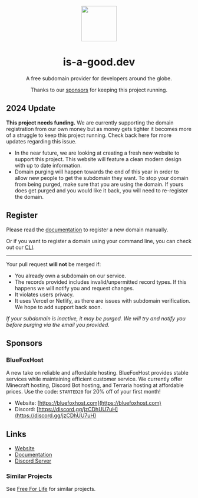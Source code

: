 <p align="center"><img src="https://github.com/is-a-good-dev/register/blob/main/logo_circle.png" height="96" width="96"></p>
<h1 align="center">is-a-good.dev</h1>

<p align="center">A free subdomain provider for developers around the globe.</p>
<p align="center">Thanks to our <a href="#sponsors">sponsors</a> for keeping this project running.</p>

## 2024 Update

**This project needs funding.** We are currently supporting the domain registration from our own money but as money gets tighter it becomes more of a struggle to keep this project running. Check back here for more updates regarding this issue. 

- In the near future, we are looking at creating a fresh new website to support this project. This website will feature a clean modern design with up to date information.
- Domain purging will happen towards the end of this year in order to allow new people to get the subdomain they want. To stop your domain from being purged, make sure that you are using the domain. If yours does get purged and you would like it back, you will need to re-register the domain.

## Register
Please read the [documentation](https://docs.is-a-good.dev) to register a new domain manually.

Or if you want to register a domain using your command line, you can check out our [CLI](https://github.com/is-a-good-dev/cli).

---

Your pull request **will not** be merged if:
- You already own a subdomain on our service.
- The records provided includes invalid/unpermitted record types. If this happens we will notify you and request changes.
- It violates users privacy.
- It uses Vercel or Netlify, as there are issues with subdomain verification. We hope to add support back soon.

*If your subdomain is inactive, it may be purged. We will try and notify you before purging via the email you provided.*

## Sponsors

### BlueFoxHost
A new take on reliable and affordable hosting. BlueFoxHost provides stable services while maintaining efficient customer service.
We currently offer Minecraft hosting, Discord Bot hosting, and Terraria hosting at affordable prices.
Use the code: `STARTED20` for 20% off of your first month!

- Website: [https://bluefoxhost.com](https://bluefoxhost.com)
- Discord: [https://discord.gg/jzCDhUU7uH](https://discord.gg/jzCDhUU7uH)


## Links
- [Website](https://is-a-good.dev)
- [Documentation](https://docs.is-a-good.dev)
- [Discord Server](https://discord.gg/vmVaAn8YcK)

### Similar Projects
See [Free For Life](https://free.wdh.gg/#/?id=domains) for similar projects.
